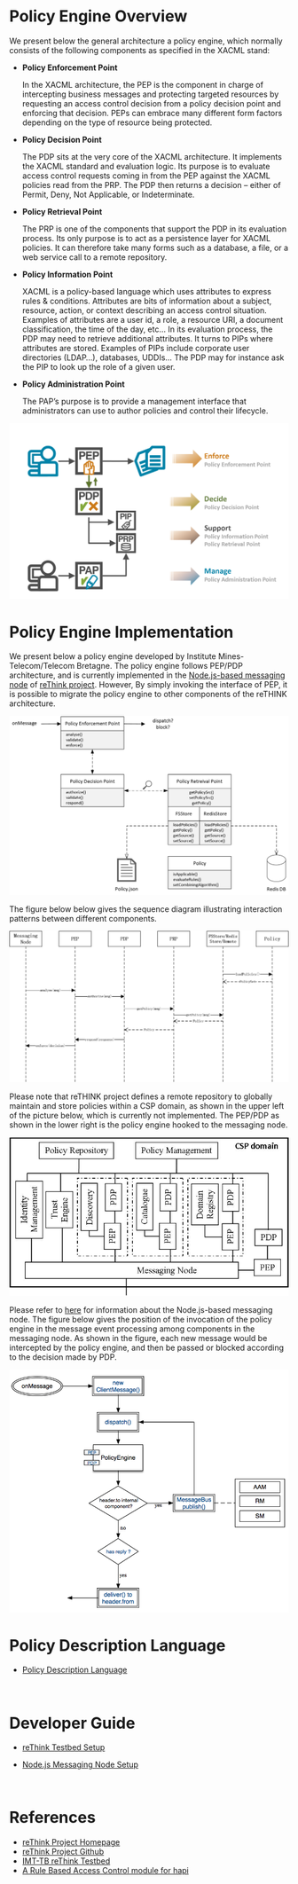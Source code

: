 # Policy Engine Overview
We present below the general architecture a policy engine, which normally consists of the following components as specified in the XACML stand:

-  **Policy Enforcement Point**

   In the XACML architecture, the PEP is the component in charge of intercepting business messages and protecting targeted resources by requesting an access control decision from a policy decision point and enforcing that decision. PEPs can embrace many different form factors depending on the type of resource being protected.

- **Policy Decision Point**

   The PDP sits at the very core of the XACML architecture. It implements the XACML standard and evaluation logic. Its purpose is to evaluate access control requests coming in from the PEP against the XACML policies read from the PRP. The PDP then returns a decision – either of Permit, Deny, Not Applicable, or Indeterminate.

- **Policy Retrieval Point**

   The PRP is one of the components that support the PDP in its evaluation process. Its only purpose is to act as a persistence layer for XACML policies. It can therefore take many forms such as a database, a file, or a web service call to a remote repository.

- **Policy Information Point**

   XACML is a policy-based language which uses attributes to express rules & conditions. Attributes are bits of information about a subject, resource, action, or context describing an access control situation.  Examples of attributes are a user id, a role, a resource URI, a document classification, the time of the day, etc… In its evaluation process, the PDP may need to retrieve additional attributes. It turns to PIPs where attributes are stored. Examples of PIPs include corporate user directories (LDAP…), databases, UDDIs… The PDP may for instance ask the PIP to look up the role of a given user.

- **Policy Administration Point**

   The PAP’s purpose is to provide a management interface that administrators can use to author policies and control their lifecycle.

![](../../../../docs/images/general_policy_engine.PNG)



# Policy Engine Implementation

We present below a policy engine developed by Institute Mines-Telecom/Telecom Bretagne. The policy engine follows PEP/PDP architecture, and is currently implemented in the [Node.js-based messaging node](https://github.com/reTHINK-project/dev-msg-node-nodejs) of [reThink project](https://github.com/reTHINK-project). However, By simply invoking the interface of PEP, it is possible to migrate the policy engine to other components of the reTHINK architecture. 



![](../../../../docs/images/policy_engine_architecture.png)



The figure below below gives the sequence diagram illustrating interaction patterns between different components.



![](../../../../docs/images/PE_sequence_diagram.png)



Please note that reTHINK project defines a remote repository to globally maintain and store policies within a CSP domain, as shown in the upper left of the picture below, which is currently not implemented. The PEP/PDP as shown in the lower right is the policy engine hooked to the messaging node.



![](../../../../docs/images/policy_deployment.jpg)



Please refer to [here](https://github.com/Heriam/dev-msg-node-nodejs/blob/master/readme.md) for information about the Node.js-based messaging node. The figure below gives the position of the invocation of the policy engine in the message event processing among components in the messaging node. As shown in the figure, each new message would be intercepted by the policy engine, and then be passed or blocked according to the decision made by PDP.

![](../../../../docs/images/Intergration_PE.png)



# Policy Description Language

- [Policy Description Language](./prp/policy)

  ​

# Developer Guide

- [reThink Testbed Setup](https://github.com/Heriam/reThink-testbed/tree/dev-tb)

- [Node.js Messaging Node Setup](https://github.com/reTHINK-project/dev-msg-node-nodejs)

  ​

# References

- [reThink Project Homepage](https://rethink-project.eu/)
- [reThink Project Github](https://github.com/reTHINK-project)
- [IMT-TB reThink Testbed](https://github.com/Heriam/reThink-testbed/tree/dev-tb)
- [A Rule Based Access Control module for hapi](https://github.com/franciscogouveia/hapi-rbac)